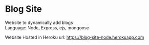 # Blog Site

Website to dynamically add blogs<br>
Language: Node, Express, ejs, mongoose

Website Hosted in Heroku
url: https://blog-site-node.herokuapp.com <br>
